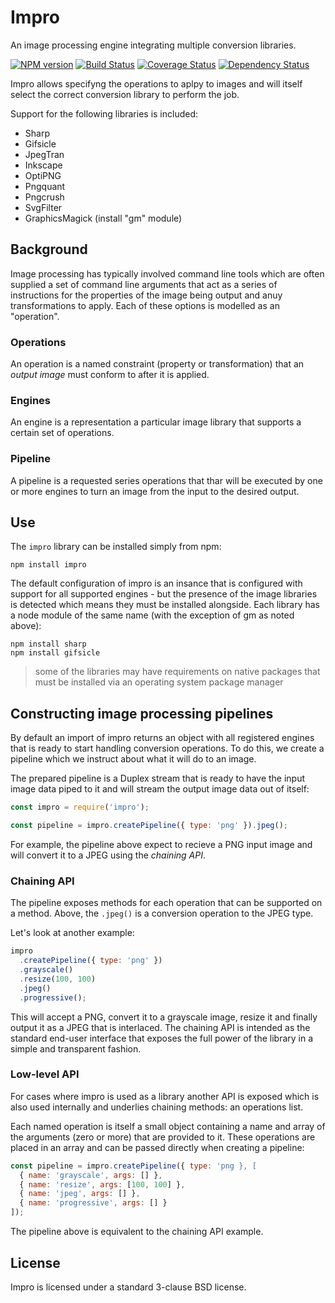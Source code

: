 # Impro

An image processing engine integrating multiple conversion libraries.

[![NPM version](https://badge.fury.io/js/impro.svg)](http://badge.fury.io/js/impro)
[![Build Status](https://travis-ci.org/papandreou/impro.svg?branch=master)](https://travis-ci.org/papandreou/impro)
[![Coverage Status](https://coveralls.io/repos/papandreou/impro/badge.svg)](https://coveralls.io/r/papandreou/impro)
[![Dependency Status](https://david-dm.org/papandreou/impro.svg)](https://david-dm.org/papandreou/impro)

Impro allows specifyng the operations to aplpy to images and will
itself select the correct conversion library to perform the job.

Support for the following libraries is included:

- Sharp
- Gifsicle
- JpegTran
- Inkscape
- OptiPNG
- Pngquant
- Pngcrush
- SvgFilter
- GraphicsMagick (install "gm" module)

## Background

Image processing has typically involved command line tools which are often
supplied a set of command line arguments that act as a series of instructions
for the properties of the image being output and anuy transformations to apply.
Each of these options is modelled as an "operation".

### Operations

An operation is a named constraint (property or transformation) that an
_output image_ must conform to after it is applied.

### Engines

An engine is a representation a particular image library that supports a
certain set of operations.

### Pipeline

A pipeline is a requested series operations that thar will be executed by
one or more engines to turn an image from the input to the desired output.

## Use

The `impro` library can be installed simply from npm:

```
npm install impro
```

The default configuration of impro is an insance that is configured with
support for all supported engines - but the presence of the image libraries
is detected which means they must be installed alongside. Each library has
a node module of the same name (with the exception of gm as noted above):

```
npm install sharp
npm install gifsicle
```

> some of the libraries may have requirements on native packages
> that must be installed via an operating system package manager

## Constructing image processing pipelines

By default an import of impro returns an object with all registered engines
that is ready to start handling conversion operations. To do this, we create
a pipeline which we instruct about what it will do to an image.

The prepared pipeline is a Duplex stream that is ready to have the input image
data piped to it and will stream the output image data out of itself:

```js
const impro = require('impro');

const pipeline = impro.createPipeline({ type: 'png' }).jpeg();
```

For example, the pipeline above expect to recieve a PNG input image and
will convert it to a JPEG using the _chaining API_.

### Chaining API

The pipeline exposes methods for each operation that can be supported on a
method. Above, the `.jpeg()` is a conversion operation to the JPEG type.

Let's look at another example:

```js
impro
  .createPipeline({ type: 'png' })
  .grayscale()
  .resize(100, 100)
  .jpeg()
  .progressive();
```

This will accept a PNG, convert it to a grayscale image, resize it and finally
output it as a JPEG that is interlaced. The chaining API is intended as the
standard end-user interface that exposes the full power of the library in a
simple and transparent fashion.

### Low-level API

For cases where impro is used as a library another API is exposed which is
also used internally and underlies chaining methods: an operations list.

Each named operation is itself a small object containing a name and array
of the arguments (zero or more) that are provided to it. These operations
are placed in an array and can be passed directly when creating a pipeline:

```js
const pipeline = impro.createPipeline({ type: 'png }, [
  { name: 'grayscale', args: [] },
  { name: 'resize', args: [100, 100] },
  { name: 'jpeg', args: [] },
  { name: 'progressive', args: [] }
]);
```

The pipeline above is equivalent to the chaining API example.

## License

Impro is licensed under a standard 3-clause BSD license.
